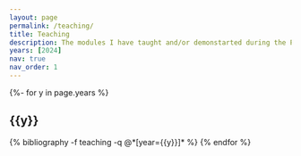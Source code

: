```yaml
---
layout: page
permalink: /teaching/
title: Teaching
description: The modules I have taught and/or demonstarted during the PhD
years: [2024]
nav: true
nav_order: 1
---
```


<div class="talk">

{%- for y in page.years %}
  <h2 class="year">{{y}}</h2>
    {% bibliography -f teaching -q @*[year={{y}}]* %}
{% endfor %}

</div>